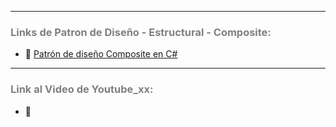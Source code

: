 ***
### <span style="color:grey">Links de Patron de Diseño - Estructural - Composite:</span>

- 🔗 [Patrón de diseño Composite en C#](https://www.youtube.com/watch?v=p9ws39aj0ZM&list=PL-mmLKprTygvtxmsIA1WFyxayhR6yPIJ6&index=3)
***
### <span style="color:grey">Link al Video de Youtube_xx:</span>
- 🔗 []()